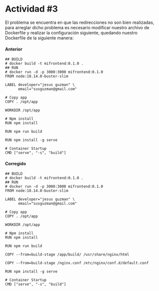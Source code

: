# Actividad #3

El problema se encuentra en que las redirecciones no son bien realizadas, para arreglar dicho problema es necesario modificar nuestro archivo de Dockerfile y realizar la configuración siguiente, quedando nuestro Dockerfile de la siguiente manera:

#### Anterior
```
## BUILD
# docker build -t mifrontend:0.1.0 .
## RUN
# docker run -d -p 3000:3000 mifrontend:0.1.0
FROM node:18.14.0-buster-slim

LABEL developer="jesus guzman" \
      email="susguzman@gmail.com"

# Copy app
COPY . /opt/app

WORKDIR /opt/app

# Npm install
RUN npm install

RUN npm run build

RUN npm install -g serve

# Container Startup
CMD ["serve", "-s", "build"]
```
#### Corregido

```
## BUILD
# docker build -t mifrontend:0.1.0 .
## RUN
# docker run -d -p 3000:3000 mifrontend:0.1.0
FROM node:18.14.0-buster-slim

LABEL developer="jesus guzman" \
      email="susguzman@gmail.com"

# Copy app
COPY . /opt/app

WORKDIR /opt/app

# Npm install
RUN npm install

RUN npm run build

COPY --from=build-stage /app/build/ /usr/share/nginx/html

COPY --from=build-stage /nginx.conf /etc/nginx/conf.d/default.conf

RUN npm install -g serve

# Container Startup
CMD ["serve", "-s", "build"]
```